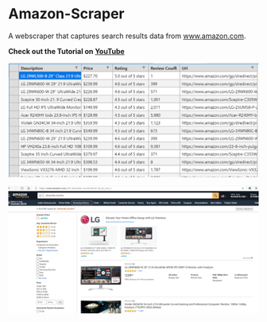 # Amazon-Scraper
 A webscraper that captures search results data from www.amazon.com. 
 
 **Check out the Tutorial on [YouTube](https://youtu.be/_AeudsbKYG8)**

![](images/csv_results_demo.PNG)  

  
![](images/amazon_page.PNG)
